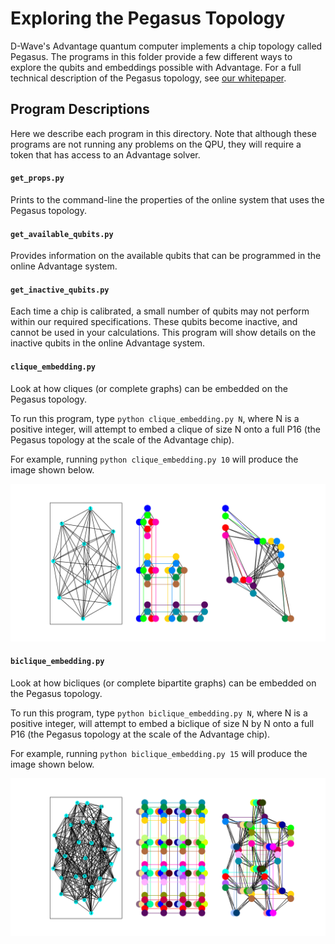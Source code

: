 # Exploring the Pegasus Topology

D-Wave's Advantage quantum computer implements a chip topology called Pegasus. The programs in this folder provide a few different ways to explore the qubits and embeddings possible with Advantage.  For a full technical description of the Pegasus topology, see [our whitepaper](https://dwavesys.com/sites/default/files/14-1049A-A_The_D-Wave_Advantage_System_An_Overview_0.pdf).

## Program Descriptions

Here we describe each program in this directory. Note that although these programs are not running any problems on the QPU, they will require a token that has access to an Advantage solver.

#### `get_props.py`

Prints to the command-line the properties of the online system that uses the Pegasus topology.

#### `get_available_qubits.py` 

Provides information on the available qubits that can be programmed in the online Advantage system. 

#### `get_inactive_qubits.py` 

Each time a chip is calibrated, a small number of qubits may not perform within our required specifications. These qubits become inactive, and cannot be used in your calculations. This program will show details on the inactive qubits in the online Advantage system.

#### `clique_embedding.py`

Look at how cliques (or complete graphs) can be embedded on the Pegasus topology. 

To run this program, type `python clique_embedding.py N`, where N is a positive integer, will attempt to embed a clique of size N onto a full P16 (the Pegasus topology at the scale of the Advantage chip).

For example, running `python clique_embedding.py 10` will produce the image shown below.

![Example Output](readme_imgs/clique_embedding.png)

#### `biclique_embedding.py`

Look at how bicliques (or complete bipartite graphs) can be embedded on the Pegasus topology.

To run this program, type `python biclique_embedding.py N`, where N is a positive integer, will attempt to embed a biclique of size N by N onto a full P16 (the Pegasus topology at the scale of the Advantage chip).

For example, running `python biclique_embedding.py 15` will produce the image shown below.

![Example Output](readme_imgs/biclique_embedding.png)
